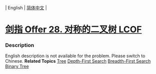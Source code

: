 | English | [简体中文](README.md) |

# [剑指 Offer 28. 对称的二叉树  LCOF](https://leetcode.cn/problems/dui-cheng-de-er-cha-shu-lcof)
 ### Description
English description is not available for the problem. Please switch to Chinese.
**Related Topics**  [Tree](https://leetcode.cn/tag/tree) [Depth-First Search](https://leetcode.cn/tag/depth-first-search) [Breadth-First Search](https://leetcode.cn/tag/breadth-first-search) [Binary Tree](https://leetcode.cn/tag/binary-tree) 